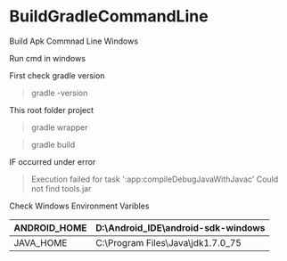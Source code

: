 # BuildGradleCommandLine

Build Apk Commnad Line Windows

Run cmd in windows

First check gradle version

> gradle -version

This root folder project

> gradle wrapper

> gradle build

IF occurred under error 

> Execution failed for task ':app:compileDebugJavaWithJavac'
> Could not find tools.jar
 
Check Windows Environment Varibles 

|ANDROID_HOME|D:\Android_IDE\android-sdk-windows |
|------------|-----------------------------------|
|JAVA_HOME   |C:\Program Files\Java\jdk1.7.0_75  |


 
